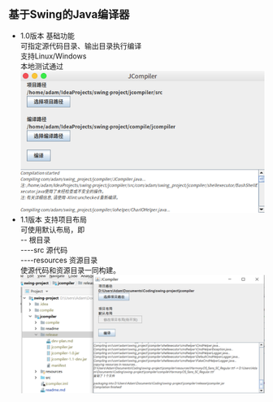 ## 基于Swing的Java编译器
- 1.0版本 基础功能<br>
  可指定源代码目录、输出目录执行编译<br>
  支持Linux/Windows<br>
  本地测试通过<br>
  ![](readme/v1.0/compile.png)
- 1.1版本 支持项目布局<br>
  可使用默认布局，即<br>
  --            根目录<br>
  ----src       源代码<br>
  ----resources 资源目录<br>
  使源代码和资源目录一同构建。<br>
  ![](readme/v1.1/build_windows.png)